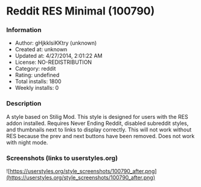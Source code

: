 # Reddit RES Minimal (100790)

### Information
- Author: gHjkklsiKKtry (unknown)
- Created at: unknown
- Updated at: 4/27/2014, 2:01:22 AM
- License: NO-REDISTRIBUTION
- Category: reddit
- Rating: undefined
- Total installs: 1800
- Weekly installs: 0


### Description
A style based on Stilig Mod. This style is designed for users with the RES addon installed. Requires Never Ending Reddit, disabled subreddit styles, and thumbnails next to links to display correctly. This will not work without RES because the prev and next buttons have been removed. Does not work with night mode.


### Screenshots (links to userstyles.org)
![https://userstyles.org/style_screenshots/100790_after.png](https://userstyles.org/style_screenshots/100790_after.png)


